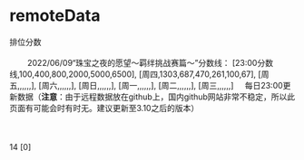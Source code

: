 # remoteData
<!--示例：
remotedata: 所有数据都应该包含在remotedata中
remoteoptionname: 为其它数据新增一个选项，选项名就写在remoteoptionname中
remotetext: 表格上方的文字
remotetablearr: [1,2,3],[4,5,6]，创建一个两行三列的表格，第一行为1,2,3，第二行为4,5,6。
remoteremark: 表格下方的备注内容。
remotesize: 14，设置表格中数字大小为14px
remoterowspan: [0,1,5]，将第0行第1列的表格向下扩展5个单元格
remotecolspan: [1,2,4]，将第1行第2列的表格向右扩展4个单元格
remotefontweight: [1,2]，将第1行第2列的表格中字体加粗；remotefontweight: [1]，将第1行整行加粗；remotefontweight: [,3]，将第3列整列加粗；
-->
<span id=remotedatastart>
<span id=remoteoptionnamestart>排位分数</span><span id=remoteoptionnameend></span>
<span id=remotetextstart><br><br>&nbsp;&nbsp;&nbsp;&nbsp;&nbsp;&nbsp;&nbsp;&nbsp;2022/06/09“珠宝之夜的愿望～羁绊挑战赛篇～”分数线：</span><span id=remotetextend></span>
<span id=remotetablearrstart>
[23:00分数线,100,400,800,2000,5000,6500],
[周四,1303,687,470,261,100,67],
[周五,,,,,,],
[周六,,,,,,],
[周日,,,,,,],
[周一,,,,,,],
[周二,,,,,,],
[周三,,,,,,]
</span><span id=remotetablearrend></span>
<span id=remoteremarkstart>&nbsp;&nbsp;&nbsp;&nbsp;每日23:00更新数据（<b>注意</b>：由于远程数据放在github上，国内github网站非常不稳定，所以此页面有可能会时有时无。建议更新至3.10之后的版本）<br><br><br><br></span><span id=remoteremarkend></span>
<span id=remotesizestart>14</span><span id=remotesizeend></span>
<span id=remotefontweightstart>[0]</span><span id=remotefontweightend></span>
</span><span id=remotedataend></span>
